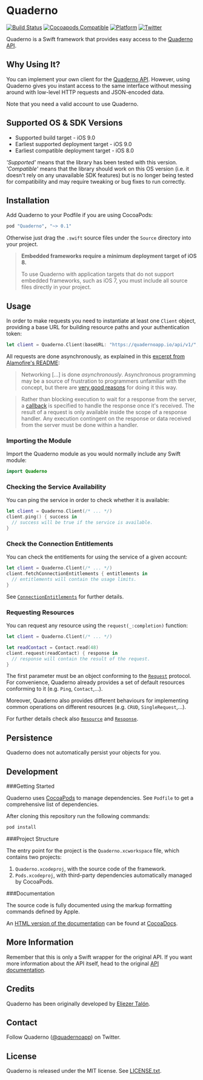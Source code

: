 # Quaderno

[![Build Status](https://travis-ci.org/quaderno/quaderno-swift.svg)](https://travis-ci.org/quaderno/quaderno-swift)
[![Cocoapods Compatible](https://img.shields.io/cocoapods/v/Quaderno.svg)](https://img.shields.io/cocoapods/v/Quaderno.svg)
[![Platform](https://img.shields.io/cocoapods/p/Quaderno.svg?style=flat)](http://cocoadocs.org/docsets/Quaderno)
[![Twitter](https://img.shields.io/badge/twitter-@quadernoapp-blue.svg?style=flat)](https://twitter.com/quadernoapp)

Quaderno is a Swift framework that provides easy access to the [Quaderno API](https://github.com/recrea/quaderno-api).


## Why Using It?

You can implement your own client for the [Quaderno API](https://github.com/quaderno/quaderno-api). However, using Quaderno gives you instant access to the same interface without messing around with low-level HTTP requests and JSON-encoded data.

Note that you need a valid account to use Quaderno.


## Supported OS & SDK Versions

* Supported build target - iOS 9.0
* Earliest supported deployment target - iOS 9.0
* Earliest compatible deployment target - iOS 8.0

*'Supported'* means that the library has been tested with this version. *'Compatible'* means that the library should work on this OS version (i.e. it doesn't rely on any unavailable SDK features) but is no longer being tested for compatibility and may require tweaking or bug fixes to run correctly.


## Installation

Add Quaderno to your Podfile if you are using CocoaPods:

```ruby
pod "Quaderno", "~> 0.1"
```

Otherwise just drag the `.swift` source files under the `Source` directory into your project.

> **Embedded frameworks require a minimum deployment target of iOS 8.**
>
> To use Quaderno with application targets that do not support embedded frameworks, such as iOS 7, you must include all source files directly in your project.


## Usage

In order to make requests you need to instantiate at least one `Client` object, providing a base URL for building resource paths and your authentication token:

```swift
let client = Quaderno.Client(baseURL: "https://quadernoapp.io/api/v1/", authenticationToken: "my token")
```

All requests are done asynchronously, as explained in this [excerpt from Alamofire's README](https://github.com/Alamofire/Alamofire/blob/master/README.md):

> Networking [...] is done _asynchronously_. Asynchronous programming may be a source of frustration to programmers unfamiliar with the concept, but there are [very good reasons](https://developer.apple.com/library/ios/qa/qa1693/_index.html) for doing it this way.

> Rather than blocking execution to wait for a response from the server, a [callback](http://en.wikipedia.org/wiki/Callback_%28computer_programming%29) is specified to handle the response once it's received. The result of a request is only available inside the scope of a response handler. Any execution contingent on the response or data received from the server must be done within a handler.

### Importing the Module

Import the Quaderno module as you would normally include any Swift module:

```swift
import Quaderno
```

### Checking the Service Availability

You can ping the service in order to check whether it is available:

```swift
let client = Quaderno.Client(/* ... */)
client.ping() { success in
  // success will be true if the service is available.
}
```

### Check the Connection Entitlements

You can check the entitlements for using the service of a given account:

```swift
let client = Quaderno.Client(/* ... */)
client.fetchConnectionEntitlements { entitlements in
  // entitlements will contain the usage limits.
}
```

See [`ConnectionEntitlements`](https://github.com/quaderno/quaderno-swift/blob/master/Source/ConnectionEntitlements.swift) for further details.

### Requesting Resources

You can request any resource using the `request(_:completion)` function:

```swift
let client = Quaderno.Client(/* ... */)

let readContact = Contact.read(48)
client.request(readContact) { response in
  // response will contain the result of the request.
}
```

The first parameter must be an object conforming to the [`Request`](https://github.com/quaderno/quaderno-swift/blob/master/Source/Request.swift) protocol. For convenience, Quaderno already provides a set of default resources conforming to it (e.g. `Ping`, `Contact`,...).

Moreover, Quaderno also provides different behaviours for implementing common operations on different resources (e.g. `CRUD`, `SingleRequest`,...).

For further details check also [`Resource`](https://github.com/quaderno/quaderno-swift/blob/master/Source/Response.swift) and [`Response`](https://github.com/quaderno/quaderno-swift/blob/master/Source/Response.swift).


## Persistence

Quaderno does not automatically persist your objects for you.


## Development

###Getting Started

Quaderno uses [CocoaPods](http://cocoapods.org) to manage dependencies. See `Podfile` to get a comprehensive list of dependencies.

After cloning this repository run the following commands:

```bash
pod install
```

###Project Structure

The entry point for the project is the `Quaderno.xcworkspace` file, which contains two projects:

1. `Quaderno.xcodeproj`, with the source code of the framework.
2. `Pods.xcodeproj`, with third-party dependencies automatically managed by CocoaPods.

###Documentation

The source code is fully documented using the markup formatting commands defined by Apple.

An [HTML version of the documentation](http://cocoadocs.org/docsets/Quaderno) can be found at [CocoaDocs](http://cocoadocs.org).


## More Information

Remember that this is only a Swift wrapper for the original API. If you want more information about the API itself, head to the original [API documentation](https://github.com/quaderno/quaderno-api).


## Credits

Quaderno has been originally developed by [Eliezer Talón](https://github.com/elitalon).


## Contact

Follow Quaderno ([@quadernoapp](https://twitter.com/quadernoapp)) on Twitter.


## License

Quaderno is released under the MIT license. See [LICENSE.txt](https://github.com/quaderno/quaderno-swift/blob/master/LICENSE.txt).
